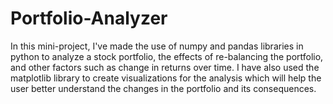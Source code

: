 # Portfolio-Analyzer
In this mini-project, I've made the use of numpy and pandas libraries in python to analyze a stock portfolio, the effects of re-balancing the portfolio, and other factors such as change in returns over time.
I have also used the matplotlib library to create visualizations for the analysis which will help the user better understand the changes in the portfolio and its consequences.
